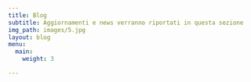 ```yaml
---
title: Blog
subtitle: Aggiornamenti e news verranno riportati in questa sezione
img_path: images/5.jpg
layout: blog
menu:
  main:
    weight: 3

---
```

